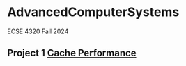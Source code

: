 # AdvancedComputerSystems

ECSE 4320 Fall 2024

## Project 1 [Cache Performance](./CachePerformance)
